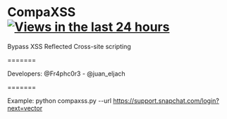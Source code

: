 CompaXSS 
[![Views in the last 24 hours](https://sourcegraph.com/api/repos/github.com/Fraph/compaXSS/counters/views-24h.png)](https://sourcegraph.com/github.com/Fraph/compaXSS)
=======

Bypass XSS Reflected Cross-site scripting

=======

Developers:  @Fr4phc0r3 - @juan_eljach

=======

Example: python compaxss.py --url https://support.snapchat.com/login?next=vector

